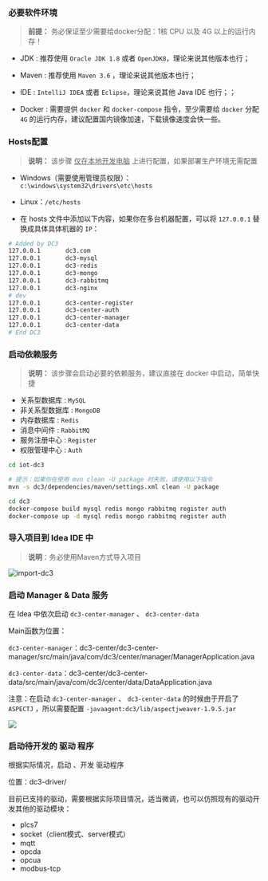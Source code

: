 ### 必要软件环境

> **前提：** 务必保证至少需要给docker分配：1核 CPU 以及 4G 以上的运行内存！

* JDK : 推荐使用 `Oracle JDK 1.8` 或者 `OpenJDK8`，理论来说其他版本也行；

* Maven : 推荐使用 `Maven 3.6` ，理论来说其他版本也行；

* IDE : `IntelliJ IDEA` 或者 `Eclipse`，理论来说其他 Java IDE 也行；；

* Docker : 需要提供 `docker` 和 `docker-compose` 指令，至少需要给 `docker` 分配 `4G` 的运行内存，建议配置国内镜像加速，下载镜像速度会快一些。




### Hosts配置

>  **说明：** 该步骤 <u>仅在本地开发电脑</u> 上进行配置，如果部署生产环境无需配置

- Windows（需要使用管理员权限）：`c:\windows\system32\drivers\etc\hosts`

- Linux：`/etc/hosts` 

- 在 hosts 文件中添加以下内容，如果你在多台机器配置，可以将 `127.0.0.1` 替换成具体具体机器的 `IP`：

```bash
# Added by DC3
127.0.0.1       dc3.com
127.0.0.1       dc3-mysql
127.0.0.1       dc3-redis
127.0.0.1       dc3-mongo
127.0.0.1       dc3-rabbitmq
127.0.0.1       dc3-nginx
# dev
127.0.0.1       dc3-center-register
127.0.0.1       dc3-center-auth
127.0.0.1       dc3-center-manager
127.0.0.1       dc3-center-data
# End DC3
```



### 启动依赖服务

> **说明：** 该步骤会启动必要的依赖服务，建议直接在 docker 中启动，简单快捷

 - 关系型数据库 : `MySQL`
 - 非关系型数据库 : `MongoDB`
 - 内存数据库 : `Redis`
 - 消息中间件 : `RabbitMQ`
 - 服务注册中心 : `Register`
 - 权限管理中心 : `Auth`


```bash
cd iot-dc3

# 提示：如果你在使用 mvn clean -U package 时失败，请使用以下指令
mvn -s dc3/dependencies/maven/settings.xml clean -U package

cd dc3
docker-compose build mysql redis mongo rabbitmq register auth
docker-compose up -d mysql redis mongo rabbitmq register auth
```



### 导入项目到 Idea IDE 中

> **说明**：务必使用Maven方式导入项目

 ![import-dc3](../images/idea/import-dc3.gif)



### 启动 Manager & Data 服务

在 Idea 中依次启动 `dc3-center-manager` 、 `dc3-center-data` 

 Main函数为位置：

 `dc3-center-manager`：dc3-center/dc3-center-manager/src/main/java/com/dc3/center/manager/ManagerApplication.java

 `dc3-center-data`：dc3-center/dc3-center-data/src/main/java/com/dc3/center/data/DataApplication.java


 注意：在启动 `dc3-center-manager` 、 `dc3-center-data` 的时候由于开启了 `ASPECTJ` ，所以需要配置 `-javaagent:dc3/lib/aspectjweaver-1.9.5.jar`

![](../images/idea/aspectj.png)



### 启动待开发的 驱动 程序

 根据实际情况，启动 、开发 驱动程序

 位置：dc3-driver/

 目前已支持的驱动，需要根据实际项目情况，适当微调，也可以仿照现有的驱动开发其他的驱动模块：

 - plcs7
 - socket（client模式、server模式）
 - mqtt
 - opcda
 - opcua
 - modbus-tcp